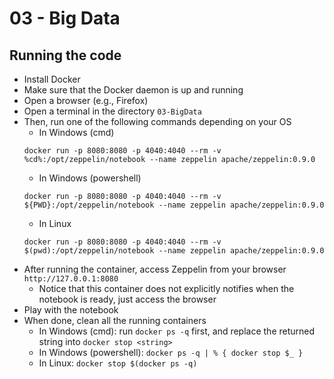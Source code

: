 # 03 - Big Data

## Running the code

- Install Docker
- Make sure that the Docker daemon is up and running
- Open a browser (e.g., Firefox)
- Open a terminal in the directory `03-BigData`
- Then, run one of the following commands depending on your OS
    - In Windows (cmd)
    ```
    docker run -p 8080:8080 -p 4040:4040 --rm -v %cd%:/opt/zeppelin/notebook --name zeppelin apache/zeppelin:0.9.0
    ```
    - In Windows (powershell)
    ```
    docker run -p 8080:8080 -p 4040:4040 --rm -v ${PWD}:/opt/zeppelin/notebook --name zeppelin apache/zeppelin:0.9.0
    ```
    - In Linux
    ```
    docker run -p 8080:8080 -p 4040:4040 --rm -v $(pwd):/opt/zeppelin/notebook --name zeppelin apache/zeppelin:0.9.0
    ```
- After running the container, access Zeppelin from your browser `http://127.0.0.1:8080`
    - Notice that this container does not explicitly notifies when the notebook is ready, just access the browser
- Play with the notebook 
- When done, clean all the running containers
    - In Windows (cmd): run `docker ps -q` first, and replace the returned string into `docker stop <string>`
    - In Windows (powershell): `docker ps -q | % { docker stop $_ }`
    - In Linux: `docker stop $(docker ps -q)`